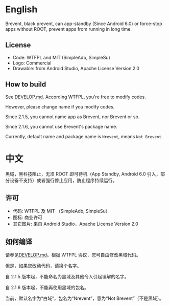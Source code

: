 # English

Brevent, black prevent, can app-standby (Since Android 6.0) or force-stop apps without ROOT, prevent apps from running in long time.

## License

- Code: WTFPL and MIT (SimpleAdb, SimpleSu)
- Logo: Commercial
- Drawable: from Android Studio, Apache License Version 2.0

## How to build

See [DEVELOP.md](DEVELOP.md). According WTFPL, you're free to modify codes.

However, please change name if you modify codes.

Since 2.1.5, you cannot name app as Brevent, nor Βrevent or so.

Since 2.1.6, you cannot use Brevent's package name.

Currently, default name and package name is `Nrevent`, means `Not Brevent`.

# 中文

黑域，黑科技阻止，无须 ROOT 即可待机（App Standby, Android 6.0 引入，部分设备不支持）或者强行停止应用，防止程序持续运行。

## 许可

- 代码: WTFPL 及 MIT （SimpleAdb, SimpleSu）
- 图标: 商业许可
- 其它图片: 来自 Android Studio，Apache License Version 2.0

## 如何编译

请参见[DEVELOP.md](DEVELOP.md)。根据 WTFPL 协议，您可自由修改黑域代码。

但是，如果您改动代码，请换个名字。

自 2.1.5 版本起，不能命名为黒域及其他令人引起误解的名字。

自 2.1.6 版本起，不能再使用黑域的包名。

当前，默认名字为“白域”，包名为“Nrevent”，意为“Not Brevent”（不是黑域）。
